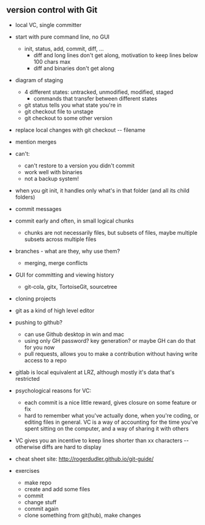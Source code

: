 ## version control with Git

- local VC, single committer
- start with pure command line, no GUI
    - init, status, add, commit, diff, ...
        - diff and long lines don't get along, motivation to keep lines below 100 chars
        max
        - diff and binaries don't get along
- diagram of staging
    - 4 different states: untracked, unmodified, modified, staged
        - commands that transfer between different states
    - git status tells you what state you're in
    - git checkout file to unstage
    - git checkout to some other version
- replace local changes with git checkout -- filename
- mention merges
- can't:
    - can't restore to a version you didn't commit
    - work well with binaries
    - not a backup system!
- when you git init, it handles only what's in that folder (and all its child folders)
- commit messages
- commit early and often, in small logical chunks
    - chunks are not necessarily files, but subsets of files, maybe multiple subsets
    across multiple files
- branches - what are they, why use them?
    - merging, merge conflicts
- GUI for committing and viewing history
    - git-cola, gitx, TortoiseGit, sourcetree
- cloning projects
- git as a kind of high level editor

- pushing to github?
    - can use Github desktop in win and mac
    - using only GH password? key generation? or maybe GH can do that for you now
    - pull requests, allows you to make a contribution without having write access to a
    repo
- gitlab is local equivalent at LRZ, although mostly it's data that's restricted

- psychological reasons for VC:
    - each commit is a nice little reward, gives closure on some feature or fix
    - hard to remember what you've actually done, when you're coding, or editing files in
    general. VC is a way of accounting for the time you've spent sitting on the computer,
    and a way of sharing it with others
- VC gives you an incentive to keep lines shorter than xx characters -- otherwise diffs
are hard to display
- cheat sheet site: http://rogerdudler.github.io/git-guide/

- exercises
    - make repo
    - create and add some files
    - commit
    - change stuff
    - commit again
    - clone something from git(hub), make changes
